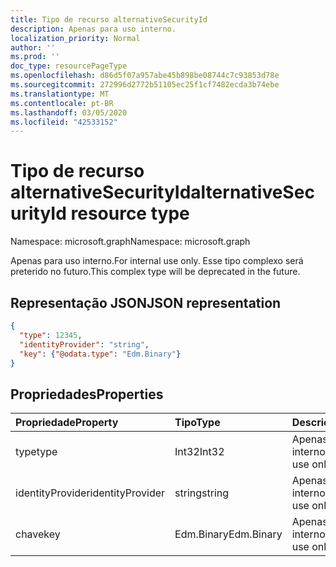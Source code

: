 ```yaml
---
title: Tipo de recurso alternativeSecurityId
description: Apenas para uso interno.
localization_priority: Normal
author: ''
ms.prod: ''
doc_type: resourcePageType
ms.openlocfilehash: d86d5f07a957abe45b898be08744c7c93853d78e
ms.sourcegitcommit: 272996d2772b51105ec25f1cf7482ecda3b74ebe
ms.translationtype: MT
ms.contentlocale: pt-BR
ms.lasthandoff: 03/05/2020
ms.locfileid: "42533152"
---
```

# <a name="alternativesecurityid-resource-type"></a><span data-ttu-id="c4078-103">Tipo de recurso alternativeSecurityId</span><span class="sxs-lookup"><span data-stu-id="c4078-103">alternativeSecurityId resource type</span></span>

<span data-ttu-id="c4078-104">Namespace: microsoft.graph</span><span class="sxs-lookup"><span data-stu-id="c4078-104">Namespace: microsoft.graph</span></span>

<span data-ttu-id="c4078-105">Apenas para uso interno.</span><span class="sxs-lookup"><span data-stu-id="c4078-105">For internal use only.</span></span> <span data-ttu-id="c4078-106">Esse tipo complexo será preterido no futuro.</span><span class="sxs-lookup"><span data-stu-id="c4078-106">This complex type will be deprecated in the future.</span></span>

## <a name="json-representation"></a><span data-ttu-id="c4078-107">Representação JSON</span><span class="sxs-lookup"><span data-stu-id="c4078-107">JSON representation</span></span>

<!--{
  "blockType": "resource",
  "@odata.type": "microsoft.graph.alternativeSecurityId"
}-->

```json
{
  "type": 12345,
  "identityProvider": "string",
  "key": {"@odata.type": "Edm.Binary"}
}
```

## <a name="properties"></a><span data-ttu-id="c4078-108">Propriedades</span><span class="sxs-lookup"><span data-stu-id="c4078-108">Properties</span></span>
| <span data-ttu-id="c4078-109">Propriedade</span><span class="sxs-lookup"><span data-stu-id="c4078-109">Property</span></span>         | <span data-ttu-id="c4078-110">Tipo</span><span class="sxs-lookup"><span data-stu-id="c4078-110">Type</span></span>       | <span data-ttu-id="c4078-111">Descrição</span><span class="sxs-lookup"><span data-stu-id="c4078-111">Description</span></span>
|:-----------------|:-----------|:---------------------
| <span data-ttu-id="c4078-112">type</span><span class="sxs-lookup"><span data-stu-id="c4078-112">type</span></span>             | <span data-ttu-id="c4078-113">Int32</span><span class="sxs-lookup"><span data-stu-id="c4078-113">Int32</span></span>      | <span data-ttu-id="c4078-114">Apenas para uso interno</span><span class="sxs-lookup"><span data-stu-id="c4078-114">For internal use only</span></span>
| <span data-ttu-id="c4078-115">identityProvider</span><span class="sxs-lookup"><span data-stu-id="c4078-115">identityProvider</span></span> | <span data-ttu-id="c4078-116">string</span><span class="sxs-lookup"><span data-stu-id="c4078-116">string</span></span>     | <span data-ttu-id="c4078-117">Apenas para uso interno</span><span class="sxs-lookup"><span data-stu-id="c4078-117">For internal use only</span></span>
| <span data-ttu-id="c4078-118">chave</span><span class="sxs-lookup"><span data-stu-id="c4078-118">key</span></span>              | <span data-ttu-id="c4078-119">Edm.Binary</span><span class="sxs-lookup"><span data-stu-id="c4078-119">Edm.Binary</span></span> | <span data-ttu-id="c4078-120">Apenas para uso interno</span><span class="sxs-lookup"><span data-stu-id="c4078-120">For internal use only</span></span>
